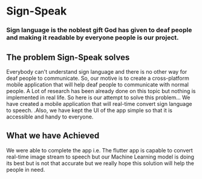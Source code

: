 # Sign-Speak
### Sign language is the noblest gift God has given to deaf people and making it readable by everyone people is our project.

## The problem Sign-Speak solves
Everybody can't understand sign language and there is no other way for deaf people to communicate. So, our motive is to create a cross-platform mobile application that will help deaf people to communicate with normal people. A Lot of research has been already done on this topic but nothing is implemented in real life.
So here is our attempt to solve this problem...
We have created a mobile application that will real-time convert sign language to speech. .Also, we have kept the UI of the app simple so that it is accessible and handy to everyone.

## What we have Achieved
We were able to complete the app i.e. The flutter app is capable to convert real-time image stream to speech but our Machine Learning model is doing its best but is not that accurate but we really hope this solution will help the people in need.
